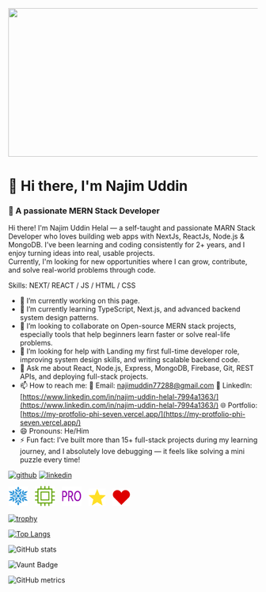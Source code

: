 
<div align="center">
  <img src="https://media.giphy.com/media/qgQUggAC3Pfv687qPC/giphy.gif" width="1000" height="300" style="object-fit: cover;" />
</div>

# 👋 Hi there, I'm Najim Uddin
### 🚀 A passionate MERN Stack Developer

Hi there! 
I'm Najim Uddin Helal — a self-taught and passionate MARN Stack Developer who loves building web apps with NextJs, ReactJs, Node.js & MongoDB. I’ve been learning and coding consistently for 2+ years, and I enjoy turning ideas into real, usable projects.  
Currently, I'm looking for new opportunities where I can grow, contribute, and solve real-world problems through code.





Skills: NEXT/ REACT / JS / HTML / CSS

- 🔭 I’m currently working on this page. 
- 🌱 I’m currently learning TypeScript, Next.js, and advanced backend system design patterns. 
- 👯 I’m looking to collaborate on Open-source MERN stack projects, especially tools that help beginners learn faster or solve real-life problems. 
- 🤔 I’m looking for help with Landing my first full-time developer role, improving system design skills, and writing scalable backend code. 
- 💬 Ask me about React, Node.js, Express, MongoDB, Firebase, Git, REST APIs, and deploying full-stack projects. 
- 📫 How to reach me: 📧 Email: najimuddin77288@gmail.com   💼 LinkedIn: [https://www.linkedin.com/in/najim-uddin-helal-7994a1363/](https://www.linkedin.com/in/najim-uddin-helal-7994a1363/)   🌐 Portfolio: [https://my-protfolio-phi-seven.vercel.app/](https://my-protfolio-phi-seven.vercel.app/) 
- 😄 Pronouns: He/Him 
- ⚡ Fun fact: I’ve built more than 15+ full-stack projects during my learning journey, and I absolutely love debugging — it feels like solving a mini puzzle every time! 


[<img src='https://cdn.jsdelivr.net/npm/simple-icons@3.0.1/icons/github.svg' alt='github' height='40'>](https://github.com/https://github.com/Mdnajimuddinhelal70)  [<img src='https://cdn.jsdelivr.net/npm/simple-icons@3.0.1/icons/linkedin.svg' alt='linkedin' height='40'>](https://www.linkedin.com/in/https://www.linkedin.com/in/najim-uddin-helal-7994a1363//)  

<a href='https://archiveprogram.github.com/'><img src='https://raw.githubusercontent.com/acervenky/animated-github-badges/master/assets/acbadge.gif' width='40' height='40'></a> <a href='https://docs.github.com/en/developers'><img src='https://raw.githubusercontent.com/acervenky/animated-github-badges/master/assets/devbadge.gif' width='40' height='40'></a> <a href='https://github.com/pricing'><img src='https://raw.githubusercontent.com/acervenky/animated-github-badges/master/assets/pro.gif' width='40' height='40'></a> <a href='https://stars.github.com/'><img src='https://raw.githubusercontent.com/acervenky/animated-github-badges/master/assets/starbadge.gif' width='35' height='35'></a> <a href='https://docs.github.com/en/github/supporting-the-open-source-community-with-github-sponsors'><img src='https://raw.githubusercontent.com/acervenky/animated-github-badges/master/assets/sponsorbadge.gif' width='35' height='35'></a> 

[![trophy](https://github-profile-trophy.vercel.app/?username=https://github.com/Mdnajimuddinhelal70)](https://github.com/ryo-ma/github-profile-trophy)

[![Top Langs](https://github-readme-stats.vercel.app/api/top-langs/?username=https://github.com/Mdnajimuddinhelal70)](https://github.com/anuraghazra/github-readme-stats)

![GitHub stats](https://github-readme-stats.vercel.app/api?username=https://github.com/Mdnajimuddinhelal70&show_icons=true&count_private=true)  

![Vaunt Badge](https://api.vaunt.dev/v1/github/entities/https://github.com/Mdnajimuddinhelal70/contributions?format=svg&private=true)  

![GitHub metrics](https://metrics.lecoq.io/https://github.com/Mdnajimuddinhelal70)  

